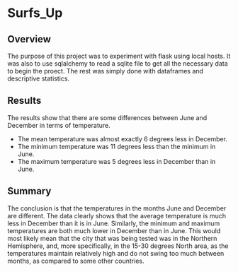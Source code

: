 # Surfs_Up
## Overview
The purpose of this project was to experiment with flask using local hosts. It was also to use sqlalchemy to read a sqlite file to get all the necessary data to begin the proect. The rest was simply done with dataframes and descriptive statistics.
## Results
The results show that there are some differences between June and December in terms of temperature.
- The mean temperature was almost exactly 6 degrees less in December.
- The minimum temperature was 11 degrees less than the minimum in June.
- The maximum temperature was 5 degrees less in December than in June.
## Summary
The conclusion is that the temperatures in the months June and December are different. The data clearly shows that the average temperature is much less in December than it is in June. Similarly, the minimum and maximum temperatures are both much lower in December than in June. This would most likely mean that the city that was being tested was in the Northern Hemisphere, and, more specifically, in the 15-30 degrees North area, as the temperatures maintain relatively high and do not swing too much between months, as compared to some other countries.
